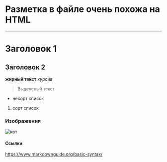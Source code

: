 # Разметка в файле очень похожа на HTML
---
# Заголовок 1
## Заголовок 2

**жирный текст**
*курсив*
> Выделеный текст

- несорт список
1. сорт список

### Изображения
![кот](https://tineye.com/images/meloncat.jpg)

#### Ссылки

<https://www.markdownguide.org/basic-syntax/>

